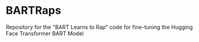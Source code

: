 # BARTRaps
Repository for the "BART Learns to Rap" code for fine-tuning the Hugging Face Transformer BART Model
